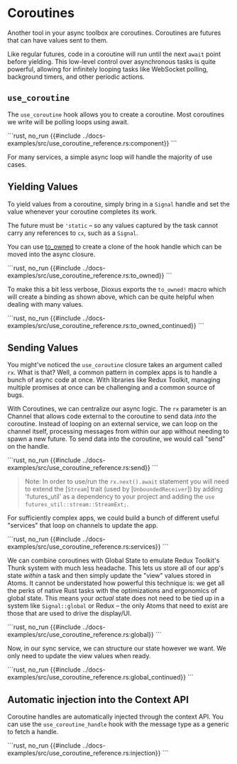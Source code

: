# Coroutines

Another tool in your async toolbox are coroutines. Coroutines are futures that can have values sent to them.

Like regular futures, code in a coroutine will run until the next `await` point before yielding. This low-level control over asynchronous tasks is quite powerful, allowing for infinitely looping tasks like WebSocket polling, background timers, and other periodic actions.

## `use_coroutine`

The `use_coroutine` hook allows you to create a coroutine. Most coroutines we write will be polling loops using await.

\```rust, no_run
{{#include ../docs-examples/src/use_coroutine_reference.rs:component}}
\```

For many services, a simple async loop will handle the majority of use cases.

## Yielding Values

To yield values from a coroutine, simply bring in a `Signal` handle and set the value whenever your coroutine completes its work.

The future must be `'static` – so any values captured by the task cannot carry any references to `cx`, such as a `Signal`.

You can use [to_owned](https://doc.rust-lang.org/std/borrow/trait.ToOwned.html#tymethod.to_owned) to create a clone of the hook handle which can be moved into the async closure.

\```rust, no_run
{{#include ../docs-examples/src/use_coroutine_reference.rs:to_owned}}
\```

To make this a bit less verbose, Dioxus exports the `to_owned!` macro which will create a binding as shown above, which can be quite helpful when dealing with many values.

\```rust, no_run
{{#include ../docs-examples/src/use_coroutine_reference.rs:to_owned_continued}}
\```

## Sending Values

You might've noticed the `use_coroutine` closure takes an argument called `rx`. What is that? Well, a common pattern in complex apps is to handle a bunch of async code at once. With libraries like Redux Toolkit, managing multiple promises at once can be challenging and a common source of bugs.

With Coroutines, we can centralize our async logic. The `rx` parameter is an Channel that allows code external to the coroutine to send data _into_ the coroutine. Instead of looping on an external service, we can loop on the channel itself, processing messages from within our app without needing to spawn a new future. To send data into the coroutine, we would call "send" on the handle.

\```rust, no_run
{{#include ../docs-examples/src/use_coroutine_reference.rs:send}}
\```

> Note: In order to use/run the `rx.next().await` statement you will need to extend the [`Stream`] trait (used by [`UnboundedReceiver`]) by adding 'futures_util' as a dependency to your project and adding the `use futures_util::stream::StreamExt;`.

For sufficiently complex apps, we could build a bunch of different useful "services" that loop on channels to update the app.

\```rust, no_run
{{#include ../docs-examples/src/use_coroutine_reference.rs:services}}
\```

We can combine coroutines with Global State to emulate Redux Toolkit's Thunk system with much less headache. This lets us store all of our app's state _within_ a task and then simply update the "view" values stored in Atoms. It cannot be understated how powerful this technique is: we get all the perks of native Rust tasks with the optimizations and ergonomics of global state. This means your _actual_ state does not need to be tied up in a system like `Signal::global` or Redux – the only Atoms that need to exist are those that are used to drive the display/UI.

\```rust, no_run
{{#include ../docs-examples/src/use_coroutine_reference.rs:global}}
\```

Now, in our sync service, we can structure our state however we want. We only need to update the view values when ready.

\```rust, no_run
{{#include ../docs-examples/src/use_coroutine_reference.rs:global_continued}}
\```

## Automatic injection into the Context API

Coroutine handles are automatically injected through the context API. You can use the `use_coroutine_handle` hook with the message type as a generic to fetch a handle.

\```rust, no_run
{{#include ../docs-examples/src/use_coroutine_reference.rs:injection}}
\```
